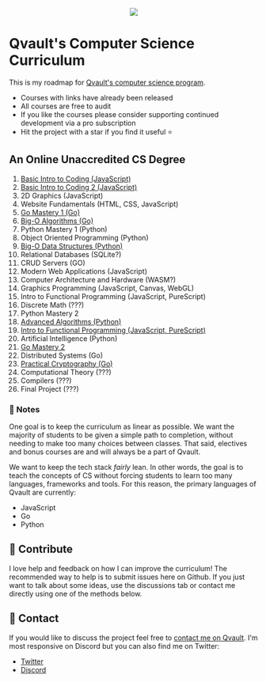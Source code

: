 <p align="center">
  <img src="https://qvault.io/wp-content/uploads/2021/03/qvault-logo-1-150x150.png">
</p>

# Qvault's Computer Science Curriculum

This is my roadmap for [Qvault's computer science program](https://qvault.io). 

* Courses with links have already been released
* All courses are free to audit
* If you like the courses please consider supporting continued development via a pro subscription
* Hit the project with a star if you find it useful ⭐

## An Online Unaccredited CS Degree

1. [Basic Intro to Coding (JavaScript)](https://qvault.io/basic-intro-to-coding-course/)
2. [Basic Intro to Coding 2 (JavaScript)](https://qvault.io/basic-intro-to-coding-course/)
3. 2D Graphics (JavaScript)
4. Website Fundamentals (HTML, CSS, JavaScript)
5. [Go Mastery 1 (Go)](https://qvault.io/go-mastery-course/)
6. [Big-O Algorithms (Go)](https://qvault.io/big-o-algorithms-course/)
7. Python Mastery 1 (Python)
8. Object Oriented Programming (Python)
9. [Big-O Data Structures (Python)](https://qvault.io/big-o-data-structures-course/)
10. Relational Databases (SQLite?)
11. CRUD Servers (GO)
12. Modern Web Applications (JavaScript)
13. Computer Architecture and Hardware (WASM?)
14. Graphics Programming (JavaScript, Canvas, WebGL)
15. Intro to Functional Programming (JavaScript, PureScript)
16. Discrete Math (???)
17. Python Mastery 2
18. [Advanced Algorithms (Python)](https://qvault.io/advanced-algorithms-course/)
19. [Intro to Functional Programming (JavaScript, PureScript)](https://qvault.io/intro-to-functional-programming/)
20. Artificial Intelligence (Python)
21. [Go Mastery 2](https://qvault.io/go-mastery-course/)
22. Distributed Systems (Go)
23. [Practical Cryptography (Go)](https://qvault.io/practical-cryptography-course/)
24. Computational Theory (???)
25. Compilers (???)
26. Final Project (???)

### 📝 Notes

One goal is to keep the curriculum as linear as possible. We want the majority of students to be given a simple path to completion, without needing to make too many choices between classes. That said, electives and bonus courses are and will always be a part of Qvault.

We want to keep the tech stack *fairly* lean. In other words, the goal is to teach the concepts of CS without forcing students to learn too many languages, frameworks and tools. For this reason, the primary languages of Qvault are currently:

* JavaScript
* Go
* Python

## 👏 Contribute

I love help and feedback on how I can improve the curriculum! The recommended way to help is to submit issues here on Github. If you just want to talk about some ideas, use the discussions tab or contact me directly using one of the methods below.

## 💬 Contact

If you would like to discuss the project feel free to [contact me on Qvault](https://qvault.io/contact/). I'm most responsive on Discord but you can also find me on Twitter:

* [Twitter](https://twitter.com/q_vault)
* [Discord](https://discord.com/invite/HxuxE6Nv)
